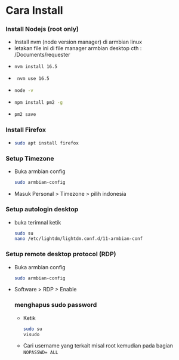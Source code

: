 # Cara Install

### Install Nodejs (root only)
- Install nvm (node version manager) di armbian linux
- letakan file ini di file manager armbian desktop cth : /Documents/requester
- ```bash
  nvm install 16.5
- ```bash
   nvm use 16.5
- ```bash
  node -v
- ```bash
  npm install pm2 -g
- ```bash
  pm2 save

### Install Firefox
- ```bash
  sudo apt install firefox

### Setup Timezone
- Buka armbian config 
  ```bash
  sudo armbian-config
- Masuk Personal > Timezone > pilih indonesia

### Setup autologin desktop
- buka terimnal ketik
  ```bash
  sudo su
  nano /etc/lightdm/lightdm.conf.d/11-armbian-conf

### Setup remote desktop protocol (RDP)
- Buka armbian config 
  ```bash
  sudo armbian-config
- Software > RDP > Enable

  ### menghapus sudo password
  - Ketik
    ```bash
    sudo su
    visudo
  - Cari username yang terkait misal root kemudian pada bagian
    ```NOPASSWD= ALL```
